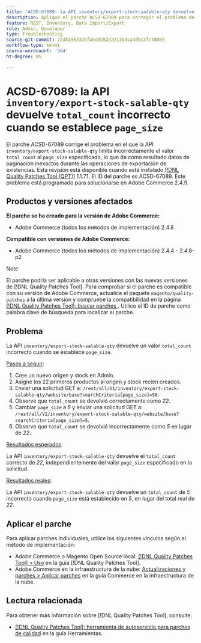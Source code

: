 ```yaml
---
title: 'ACSD-67089: la API inventory/export-stock-salable-qty devuelve un total_count incorrecto cuando se establece page_size'
description: Aplique el parche ACSD-67089 para corregir el problema de Adobe Commerce donde la API "inventory/export-stock-salable-qty" limita incorrectamente el valor "total_count" al "page_size" especificado, lo que da como resultado datos de paginación inexactos durante las operaciones de exportación de existencias.
feature: REST, Inventory, Data Import/Export
role: Admin, Developer
type: Troubleshooting
source-git-commit: 72353962335fa5d8b52d2213bdca40bc3fc78085
workflow-type: tm+mt
source-wordcount: '364'
ht-degree: 0%

---
```


# ACSD-67089: la API `inventory/export-stock-salable-qty` devuelve `total_count` incorrecto cuando se establece `page_size`

El parche ACSD-67089 corrige el problema en el que la API `inventory/export-stock-salable-qty` limita incorrectamente el valor `total_count` al `page_size` especificado, lo que da como resultado datos de paginación inexactos durante las operaciones de exportación de existencias. Esta revisión está disponible cuando está instalado [[!DNL Quality Patches Tool (QPT)]](/help/tools/quality-patches-tool/quality-patches-tool-to-self-serve-quality-patches.md) 1.1.71. El ID del parche es ACSD-67089. Este problema está programado para solucionarse en Adobe Commerce 2.4.9.

## Productos y versiones afectados

**El parche se ha creado para la versión de Adobe Commerce:**

* Adobe Commerce (todos los métodos de implementación) 2.4.8

**Compatible con versiones de Adobe Commerce:**

* Adobe Commerce (todos los métodos de implementación) 2.4.4 - 2.4.8-p2

>[!NOTE]
>
>El parche podría ser aplicable a otras versiones con las nuevas versiones de [!DNL Quality Patches Tool]. Para comprobar si el parche es compatible con su versión de Adobe Commerce, actualice el paquete `magento/quality-patches` a la última versión y compruebe la compatibilidad en la página [[!DNL Quality Patches Tool]: buscar parches &#x200B;](https://experienceleague.adobe.com/tools/commerce-quality-patches/index.html). Utilice el ID de parche como palabra clave de búsqueda para localizar el parche.

## Problema

La API `inventory/export-stock-salable-qty` devuelve un valor `total_count` incorrecto cuando se establece `page_size`.

<u>Pasos a seguir</u>:

1. Cree un nuevo origen y stock en Admin.
1. Asigne los 22 primeros productos al origen y stock recién creados.
1. Enviar una solicitud GET a:
   `/rest/all/V1/inventory/export-stock-salable-qty/website/base?searchCriteria[page_size]=50`.
1. Observe que `total_count` se devolvió correctamente como *22*.
1. Cambiar `page_size` a *5* y enviar una solicitud GET a:
   `/rest/all/V1/inventory/export-stock-salable-qty/website/base?searchCriteria[page_size]=5`.
1. Observe que `total_count` se devolvió incorrectamente como *5* en lugar de *22*.

<u>Resultados esperados</u>:

La API `inventory/export-stock-salable-qty` devuelve el `total_count` correcto de *22*, independientemente del valor `page_size` especificado en la solicitud.

<u>Resultados reales</u>:

La API `inventory/export-stock-salable-qty` devuelve un `total_count` de *5* incorrecto cuando `page_size` está establecido en *5*, en lugar del total real de *22*.

## Aplicar el parche

Para aplicar parches individuales, utilice los siguientes vínculos según el método de implementación:

* Adobe Commerce o Magento Open Source local: [[!DNL Quality Patches Tool] > Uso](/help/tools/quality-patches-tool/usage.md) en la guía [!DNL Quality Patches Tool].
* Adobe Commerce en la infraestructura de la nube: [Actualizaciones y parches > Aplicar parches](https://experienceleague.adobe.com/docs/commerce-cloud-service/user-guide/develop/upgrade/apply-patches.html) en la guía Commerce en la infraestructura de la nube.

## Lectura relacionada

Para obtener más información sobre [!DNL Quality Patches Tool], consulte:

* [[!DNL Quality Patches Tool]: herramienta de autoservicio para parches de calidad](/help/tools/quality-patches-tool/quality-patches-tool-to-self-serve-quality-patches.md) en la guía Herramientas.
